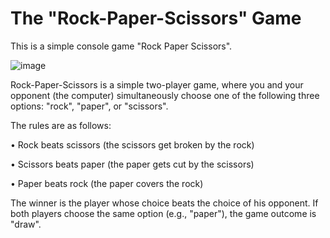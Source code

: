 # The "Rock-Paper-Scissors" Game 
 This is a simple console game "Rock Paper Scissors". 
 
 ![image](https://user-images.githubusercontent.com/114283583/192139112-ed917a55-e747-4327-bda1-9ed891bf09f1.png)
 
Rock-Paper-Scissors is a simple two-player game, where you and your opponent (the computer) simultaneously choose one of the following three options: "rock", "paper", or "scissors". 

The rules are as follows:

•	Rock beats scissors (the scissors get broken by the rock)

•	Scissors beats paper (the paper gets cut by the scissors)

•	Paper beats rock (the paper covers the rock)

The winner is the player whose choice beats the choice of his opponent. If both players choose the same option (e.g., "paper"), the game outcome is "draw".


